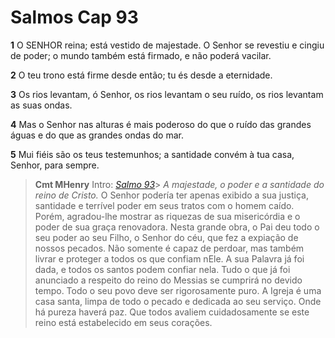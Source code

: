 # Salmos Cap 93

**1** 	O SENHOR reina; está vestido de majestade. O Senhor se revestiu e cingiu de poder; o mundo também está firmado, e não poderá vacilar.

**2** 	O teu trono está firme desde então; tu és desde a eternidade.

**3** 	Os rios levantam, ó Senhor, os rios levantam o seu ruído, os rios levantam as suas ondas.

**4** 	Mas o Senhor nas alturas é mais poderoso do que o ruído das grandes águas e do que as grandes ondas do mar.

**5** 	Mui fiéis são os teus testemunhos; a santidade convém à tua casa, Senhor, para sempre.


> **Cmt MHenry** Intro: *[Salmo 93](../19A-Sl/93.md#0)*> *A majestade, o poder e a santidade do reino de Cristo.* O Senhor podería ter apenas exibido a sua justiça, santidade e terrível poder em seus tratos com o homem caído. Porém, agradou-lhe mostrar as riquezas de sua misericórdia e o poder de sua graça renovadora. Nesta grande obra, o Pai deu todo o seu poder ao seu Filho, o Senhor do céu, que fez a expiação de nossos pecados. Não somente é capaz de perdoar, mas também livrar e proteger a todos os que confiam nEle. A sua Palavra já foi dada, e todos os santos podem confiar nela. Tudo o que já foi anunciado a respeito do reino do Messias se cumprirá no devido tempo. Todo o seu povo deve ser rigorosamente puro. A Igreja é uma casa santa, limpa de todo o pecado e dedicada ao seu serviço. Onde há pureza haverá paz. Que todos avaliem cuidadosamente se este reino está estabelecido em seus corações.